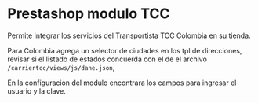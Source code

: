 # Prestashop modulo TCC
Permite integrar los servicios del Transportista TCC Colombia en su tienda.

Para Colombia agrega un selector de ciudades en los tpl de direcciones, revisar si el listado de estados concuerda con el de el archivo `/carriertcc/views/js/dane.json`,

En la configuracion del modulo encontrara los campos para ingresar el usuario y la clave.
